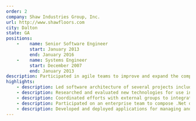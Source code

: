 ```yaml
---
order: 2
company: Shaw Industries Group, Inc.
url: http://www.shawfloors.com
city: Dalton
state: GA
positions:
    -    name: Senior Software Engineer
         start: January 2013
         end: January 2016
    -    name: Systems Engineer
         start: December 2007
         end: January 2013
description: Participated in agile teams to improve and expand the company’s existing library of applications. Projects ranged from integration with external systems via web services to developing websites and desktop applications for the manufacturing floor.
highlights:
    - description: Led software architecture of several projects including a custom service bus, an efficiency and production tracking system, and a proprietary manufacturing process.
    - description: Researched and evaluated new technologies for use in application development and led several presentations to encourage technical growth within the group.
    - description: Coordinated efforts with external groups to integrate shop floor systems into HMI and order management applications on the manufacturing floor.
    - description: Participated on an enterprise team to compose .Net development standards for the organization.
    - description: Developed and deployed applications for managing and tracking production in a large-scale manufacturing environment.
---
```

